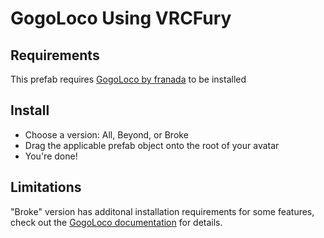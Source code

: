 GogoLoco Using VRCFury
==

## Requirements
This prefab requires [GogoLoco by franada](https://franadavrc.gumroad.com/l/gogoloco) to be installed

## Install
* Choose a version: All, Beyond, or Broke
* Drag the applicable prefab object onto the root of your avatar
* You're done!

## Limitations
"Broke" version has additonal installation requirements for some features, check out the [GogoLoco documentation](https://www.craft.do/s/CxY701Ne9Ng5Ev) for details.

